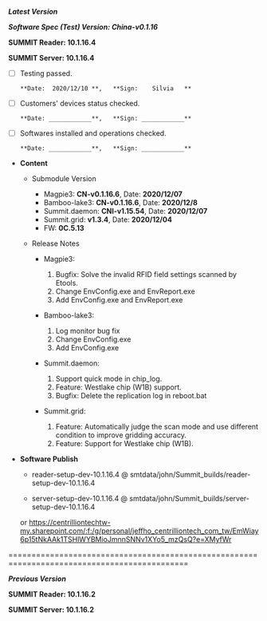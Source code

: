 




***Latest Version***

***Software Spec (Test) Version: China-v0.1.16***

**SUMMIT Reader: 10.1.16.4**

**SUMMIT Server: 10.1.16.4**

* [ ] Testing passed.

      **Date:  2020/12/10 **,   **Sign:    Silvia   **

* [ ] Customers' devices status checked.

      **Date: ____________**,   **Sign: ____________**

* [ ] Softwares installed and operations checked.

      **Date: ____________**,   **Sign: ____________**

*  **Content**  
    *  Submodule Version  
        *  Magpie3: **CN-v0.1.16.6**,          Date: **2020/12/07**  
        *  Bamboo-lake3: **CN-v0.1.16.6**,          Date: **2020/12/8**  
        *  Summit.daemon: **CNI-v1.15.54**,          Date: **2020/12/07**  
        *  Summit.grid: **v1.3.4**,          Date: **2020/12/04**  
        *  FW: **0C.5.13**

    *  Release Notes  
        *  Magpie3:  
            1. Bugfix: Solve the invalid RFID field settings scanned by Etools.  
            2. Change EnvConfig.exe and EnvReport.exe  
            3. Add EnvConfig.exe and EnvReport.exe
  
        *  Bamboo-lake3:  
            1. Log monitor bug fix  
            2. Change EnvConfig.exe  
            3. Add EnvConfig.exe
  
        *  Summit.daemon:  
            1. Support quick mode in chip_log.  
            2. Feature: Westlake chip (W1B) support.  
            3. Bugfix: Delete the replication log in reboot.bat
  
        *  Summit.grid:  
            1. Feature: Automatically judge the scan mode and use different condition to improve gridding accuracy.  
            2. Feature: Support for Westlake chip (W1B).
  
* **Software Publish** 

    * reader-setup-dev-10.1.16.4 @ smtdata/john/Summit_builds/reader-setup-dev-10.1.16.4

    * server-setup-dev-10.1.16.4 @ smtdata/john/Summit_builds/server-setup-dev-10.1.16.4

    or https://centrilliontechtw-my.sharepoint.com/:f:/g/personal/jeffho_centrilliontech_com_tw/EmWiay6p15tNkAAk1TSHlWYBMioJmnnSNNv1XYo5_mzQsQ?e=XMyfWr

=============================================================================================

***Previous Version***

**SUMMIT Reader: 10.1.16.2**

**SUMMIT Server: 10.1.16.2**

